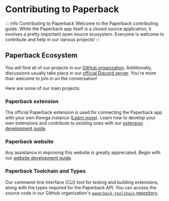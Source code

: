 # Contributing to Paperback

::: info Contributing to Paperback
Welcome to the Paperback contributing guide. While the Paperback app itself is a closed source application, it involves a pretty important open source ecosystem. Everyone is welcome to contribute and help in our various projects!
:::

## Paperback Ecosystem

You will find all of our projects in our [GitHub organization](https://github.com/Paperback-iOS). Additionally, discussions usually take place in our [official Discord server](https://discord.paperback.moe). You're more than welcome to join in on the conversation!

Here are some of our main projects:

### Paperback extension

The official Paperback extension is used for connecting the Paperback app with your own Komga instance ([Learn more](/getting-started/adding-content/komga)). Learn how to develop your own extensions and contribute to existing ones with our [extension development guide](/contributing/extensions/).

### Paperback website

Any assistance in improving this website is greatly appreciated. Begin with our [website development guide](/contributing/extensions/).

### Paperback Toolchain and Types

Our command-line interface (CLI) tool for testing and building extensions, along with the types required for the Paperback API. You can access the source code in our GitHub organization's [`paperback-toolchain` repository](https://github.com/Paperback-iOS/paperback-toolchain).
